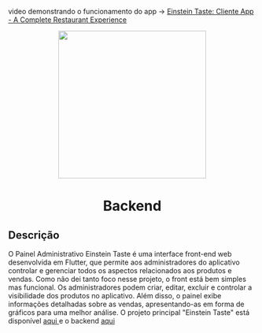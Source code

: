 
<p>video demonstrando o funcionamento do app -> <a href="https://www.youtube.com/watch?v=FAr_u7Qc9rk"> Einstein Taste: Cliente App - A Complete Restaurant Experience </a></p>
<p align="center"> <img src="https://github.com/igorAnthony/einsteintaste-app/blob/main/assets/images/logo3.png" width="300px"></p>
<h1 align="center">Backend
</h1>
<h2>Descrição</h2>
<p>
O Painel Administrativo Einstein Taste é uma interface front-end web desenvolvida em Flutter, que permite aos administradores do aplicativo controlar e gerenciar todos os aspectos relacionados aos produtos e vendas. Como não dei tanto foco nesse projeto, o front está bem simples mas funcional. Os administradores podem criar, editar, excluir e controlar a visibilidade dos produtos no aplicativo. Além disso, o painel exibe informações detalhadas sobre as vendas, apresentando-as em forma de gráficos para uma melhor análise. O projeto principal "Einstein Taste" está disponível  <a href="https://github.com/igorAnthony/einsteintaste-app"> aqui </a> e o backend <a href="https://github.com/igorAnthony/einsteintaste-laravel"> aqui </a></p>


